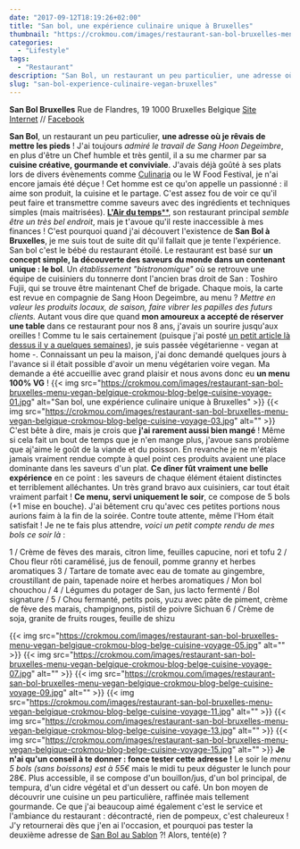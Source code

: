 ```yaml
---
date: "2017-09-12T18:19:26+02:00"
title: "San bol, une expérience culinaire unique à Bruxelles"
thumbnail: "https://crokmou.com/images/restaurant-san-bol-bruxelles-menu-vegan-belgique-crokmou-blog-belge-cuisine-voyage-17.jpg"
categories:
  - "Lifestyle"
tags:
  - "Restaurant"
description: "San Bol, un restaurant un peu particulier, une adresse où je rêvais de mettre les pieds ! J'ai toujours admiré le travail de Sang Hoon Degeimbre..."
slug: "san-bol-experience-culinaire-vegan-bruxelles"
---
```


**San Bol Bruxelles** Rue de Flandres, 19 1000 Bruxelles Belgique [Site Internet](http://sanbxl.be/) // [Facebook](https://www.facebook.com/sanrestaurantbol)

**San Bol**, un restaurant un peu particulier, **une adresse où je rêvais de mettre les pieds** ! J'ai toujours _admiré le travail de Sang Hoon Degeimbre_, en plus d'être un Chef humble et très gentil, il a su me charmer par sa **cuisine créative, gourmande et conviviale**. J'avais déjà goûté à ses plats lors de divers évènements comme [Culinaria](https://www.crokmou.com/?s=culinaria) ou le W Food Festival, je n'ai encore jamais été déçue ! Cet homme est ce qu'on appelle un passionné : il aime son produit, la cuisine et le partage. C'est assez fou de voir ce qu'il peut faire et transmettre comme saveurs avec des ingrédients et techniques simples (mais maitrisées). [**L'Air du temps****](http://airdutemps.be/), son restaurant principal _semble être un très bel endroit_, mais je t'avoue qu'il reste inaccessible à mes finances ! C'est pourquoi quand j'ai découvert l'existence de **San Bol à Bruxelles**, je me suis tout de suite dit qu'il fallait que je tente l'expérience. San bol c'est le bébé du restaurant étoilé. Le restaurant est basé sur **un concept simple, la découverte des saveurs du monde dans un contenant unique : le bol**. Un _établissement "bistronomique"_ où se retrouve une équipe de cuisiniers du tonnerre dont l'ancien bras droit de San : Toshiro Fujii, qui se trouve être maintenant Chef de brigade. Chaque mois, la carte est revue en compagnie de Sang Hoon Degeimbre, au menu ? _Mettre en valeur les produits locaux, de saison, faire vibrer les papilles des futurs clients._ Autant vous dire que quand **mon amoureux a accepté de réserver une table** dans ce restaurant pour nos 8 ans, j'avais un sourire jusqu'aux oreilles ! Comme tu le sais certainement (puisque j'ai posté [un petit article là dessus il y a quelques semaines](http://www.crokmou.com/2017/08/decision-murement-reflechie)), je suis passée végétarienne - vegan at home -. Connaissant un peu la maison, j'ai donc demandé quelques jours à l'avance si il était possible d'avoir un menu végétarien voire vegan. Ma demande a été accueillie avec grand plaisir et nous avons donc eu **un menu 100% VG** ! {{< img src="https://crokmou.com/images/restaurant-san-bol-bruxelles-menu-vegan-belgique-crokmou-blog-belge-cuisine-voyage-01.jpg" alt="San bol, une expérience culinaire unique à Bruxelles" >}} {{< img src="https://crokmou.com/images/restaurant-san-bol-bruxelles-menu-vegan-belgique-crokmou-blog-belge-cuisine-voyage-03.jpg" alt="" >}} C'est bête à dire, mais je crois que **j'ai rarement aussi bien mangé** ! Même si cela fait un bout de temps que je n'en mange plus, j'avoue sans problème que aj'aime le goût de la viande et du poisson. En revanche je ne m'étais jamais vraiment rendue compte à quel point ces produits avaient une place dominante dans les saveurs d'un plat. **Ce dîner fût vraiment une belle expérience** en ce point : les saveurs de chaque élément étaient distinctes et terriblement alléchantes. Un très grand bravo aux cuisiniers, car tout était vraiment parfait ! **Ce menu, servi uniquement le soir**, ce compose de 5 bols (+1 mise en bouche). J'ai bêtement cru qu'avec ces petites portions nous aurions faim à la fin de la soirée. Contre toute attente, même l'Hom était satisfait ! Je ne te fais plus attendre, _voici un petit compte rendu de mes bols ce soir là_ :

1 / Crème de fèves des marais, citron lime, feuilles capucine, nori et tofu 2 / Chou fleur rôti caramélisé, jus de fenouil, pomme granny et herbes aromatiques 3 / Tartare de tomate avec eau de tomate au gingembre, croustillant de pain, tapenade noire et herbes aromatiques / Mon bol chouchou / 4 / Légumes du potager de San, jus lacto fermenté / Bol signature / 5 / Chou fermanté, petits pois, yuzu avec pâte de piment, crème de fève des marais, champignons, pistil de poivre Sichuan 6 / Crème de soja, granite de fruits rouges, feuille de shizu

{{< img src="https://crokmou.com/images/restaurant-san-bol-bruxelles-menu-vegan-belgique-crokmou-blog-belge-cuisine-voyage-05.jpg" alt="" >}} {{< img src="https://crokmou.com/images/restaurant-san-bol-bruxelles-menu-vegan-belgique-crokmou-blog-belge-cuisine-voyage-07.jpg" alt="" >}} {{< img src="https://crokmou.com/images/restaurant-san-bol-bruxelles-menu-vegan-belgique-crokmou-blog-belge-cuisine-voyage-09.jpg" alt="" >}} {{< img src="https://crokmou.com/images/restaurant-san-bol-bruxelles-menu-vegan-belgique-crokmou-blog-belge-cuisine-voyage-11.jpg" alt="" >}} {{< img src="https://crokmou.com/images/restaurant-san-bol-bruxelles-menu-vegan-belgique-crokmou-blog-belge-cuisine-voyage-13.jpg" alt="" >}} {{< img src="https://crokmou.com/images/restaurant-san-bol-bruxelles-menu-vegan-belgique-crokmou-blog-belge-cuisine-voyage-15.jpg" alt="" >}} **Je n'ai qu'un conseil à te donner : fonce tester cette adresse !** Le soir le _menu 5 bols (sans boissons) est à 55€_ mais le midi tu peux déguster le lunch pour 28€. Plus accessible, il se compose d'un bouillon/jus, d'un bol principal, de tempura, d'un cidre végétal et d'un dessert ou café. Un bon moyen de découvrir une cuisine un peu particulière, raffinée mais tellement gourmande. Ce que j'ai beaucoup aimé également c'est le service et l'ambiance du restaurant : décontracté, rien de pompeux, c'est chaleureux ! J'y retournerai dès que j'en ai l'occasion, et pourquoi pas tester la deuxième adresse de [San Bol au Sablon](http://www.sansablon.be/) ?! Alors, tenté(e) ?